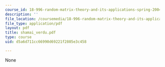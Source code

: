 ```yaml
---
course_id: 18-996-random-matrix-theory-and-its-applications-spring-2004
description: ''
file_location: /coursemedia/18-996-random-matrix-theory-and-its-applications-spring-2004/d5a6d711cc66990d69221f2805e3c458_shamai_verdu.pdf
file_type: application/pdf
layout: pdf
title: shamai_verdu.pdf
type: course
uid: d5a6d711cc66990d69221f2805e3c458

---
```

None